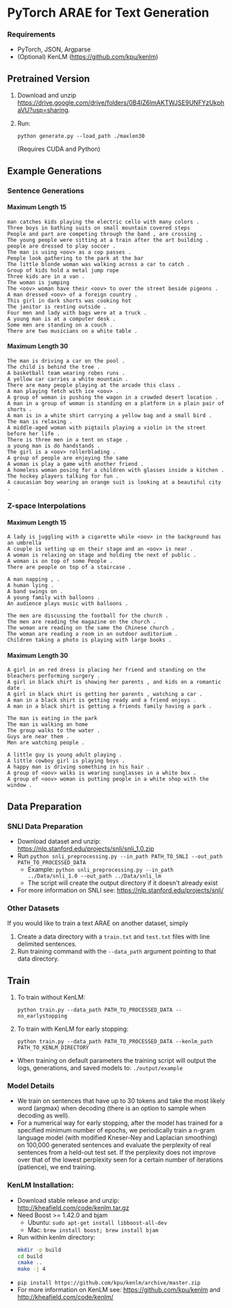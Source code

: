 # PyTorch ARAE for Text Generation

### Requirements
- PyTorch, JSON, Argparse
- (Optional) KenLM (https://github.com/kpu/kenlm)

## Pretrained Version

1) Download and unzip https://drive.google.com/drive/folders/0B4IZ6lmAKTWJSE9UNFYzUkphaVU?usp=sharing.

2) Run: 

    `python generate.py --load_path ./maxlen30`

    (Requires CUDA and Python)

## Example Generations

### Sentence Generations
#### Maximum Length 15
```
man catches kids playing the electric cello with many colors .
Three boys in bathing suits on small mountain covered steps
People and part are competing through the band , are crossing .
The young people were sitting at a train after the art building .
people are dressed to play soccer .
The man is using <oov> as a cop passes .
People look gathering to the park at the bar
The little blonde woman was walking across a car to catch .
Group of kids hold a metal jump rope
Three kids are in a van .
The woman is jumping
The <oov> woman have their <oov> to over the street beside pigeons .
A man dressed <oov> of a foreign country .
This girl in dark shorts was cooking hot
The janitor is resting outside .
Four men and lady with bags were at a truck .
A young man is at a computer desk .
Some men are standing on a couch .
There are two musicians on a white table .
```

#### Maximum Length 30
```
The man is driving a car on the pool .
The child is behind the tree .
A basketball team wearing robes runs .
A yellow car carries a white mountain .
There are many people playing at the arcade this class .
A man playing fetch with ice <oov> .
A group of woman is pushing the wagon in a crowded desert location .
A man in a group of woman is standing on a platform in a plain pair of shorts .
A man is in a white shirt carrying a yellow bag and a small bird .
The man is relaxing .
A middle-aged woman with pigtails playing a violin in the street before her life .
There is three men in a tent on stage .
a young man is do handstands .
The girl is a <oov> rollerblading .
A group of people are enjoying the same
A woman is play a game with another friend .
A homeless woman posing for a children with glasses inside a kitchen .
The hockey players talking for fun .
A caucasian boy wearing an orange suit is looking at a beautiful city .
```

### Z-space Interpolations
#### Maximum Length 15
```
A lady is juggling with a cigarette while <oov> in the background has an umbrella
A couple is setting up on their stage and an <oov> is near .
A woman is relaxing on stage and holding the next of public .
A woman is on top of some People .
There are people on top of a staircase .
```

```
A man napping , .
A human lying .
A band swings on .
A young family with balloons .
An audience plays music with balloons .
```

```
The men are discussing the football for the church .
The men are reading the magazine on the church .
The woman are reading on the same the Chinese church .
The woman are reading a room in an outdoor auditorium .
Children taking a photo is playing with large books .
```

#### Maximum Length 30
```
A girl in an red dress is placing her friend and standing on the bleachers performing surgery .
A girl in black shirt is showing her parents , and kids on a romantic date .
A girl in black shirt is getting her parents , watching a car .
A man in a black shirt is getting ready and a friend enjoys .
A man in a black shirt is getting a friends family having a park .
```

```
The man is eating in the park
The man is walking an home
The group walks to the water .
Guys are near them .
Men are watching people .
```

```
A little guy is young adult playing .
A little cowboy girl is playing boys .
A happy man is driving something in his hair .
A group of <oov> walks is wearing sunglasses in a white box .
A group of <oov> woman is putting people in a white shop with the window .
```


## Data Preparation

### SNLI Data Preparation
- Download dataset and unzip: https://nlp.stanford.edu/projects/snli/snli_1.0.zip
- Run `python snli_preprocessing.py --in_path PATH_TO_SNLI --out_path PATH_TO_PROCESSED_DATA`
    - Example: `python snli_preprocessing.py --in_path ../Data/snli_1.0 --out_path ../Data/snli_lm`
    - The script will create the output directory if it doesn't already exist
- For more information on SNLI see: https://nlp.stanford.edu/projects/snli/

### Other Datasets
If you would like to train a text ARAE on another dataset, simply
1) Create a data directory with a `train.txt` and `test.txt` files with line delimited sentences.
2) Run training command with the `--data_path` argument pointing to that data directory.

## Train
1) To train without KenLM: 

    `python train.py --data_path PATH_TO_PROCESSED_DATA --no_earlystopping`

2) To train with KenLM for early stopping: 

    `python train.py --data_path PATH_TO_PROCESSED_DATA --kenlm_path PATH_TO_KENLM_DIRECTORY`

- When training on default parameters the training script will output the logs, generations, and saved models to: `./output/example`

### Model Details
- We train on sentences that have up to 30 tokens and take the most likely word (argmax) when decoding (there is an option to sample when decoding as well).
- For a numerical way for early stopping, after the model has trained for a specified minimum number of epochs, we periodically train a n-gram language model (with modified Kneser-Ney and Laplacian smoothing) on 100,000 generated sentences and evaluate the perplexity of real sentences from a held-out test set. If the perplexity does not improve over that of the lowest perplexity seen for a certain number of iterations (patience), we end training.


### KenLM Installation:
- Download stable release and unzip: http://kheafield.com/code/kenlm.tar.gz
- Need Boost >= 1.42.0 and bjam
    - Ubuntu: `sudo apt-get install libboost-all-dev`
    - Mac: `brew install boost; brew install bjam`
- Run within kenlm directory:
    ```bash
    mkdir -p build
    cd build
    cmake ..
    make -j 4
    ```
- `pip install https://github.com/kpu/kenlm/archive/master.zip`
- For more information on KenLM see: https://github.com/kpu/kenlm and http://kheafield.com/code/kenlm/



